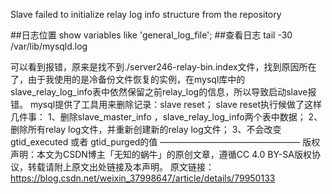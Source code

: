 Slave failed to initialize relay log info structure from the repository

##日志位置
show variables like 'general_log_file';
##查看日志
tail -30 /var/lib/mysqld.log

可以看到报错，原来是找不到./server246-relay-bin.index文件，找到原因所在了，由于我使用的是冷备份文件恢复的实例，在mysql库中的slave_relay_log_info表中依然保留之前relay_log的信息，所以导致启动slave报错。
mysql提供了工具用来删除记录：slave reset；
slave reset执行候做了这样几件事：
1、删除slave_master_info ，slave_relay_log_info两个表中数据；
2、删除所有relay log文件，并重新创建新的relay log文件；
3、不会改变gtid_executed 或者 gtid_purged的值
————————————————
版权声明：本文为CSDN博主「无知的蜗牛」的原创文章，遵循CC 4.0 BY-SA版权协议，转载请附上原文出处链接及本声明。
原文链接：https://blog.csdn.net/weixin_37998647/article/details/79950133